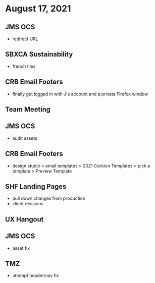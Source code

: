 # August 17, 2021

## JMS OCS
- redirect URL

## SBXCA Sustainability
- french tiles

## CRB Email Footers
- finally got logged in with J's account and a private Firefox window

## Team Meeting

## JMS OCS
- audit assets

## CRB Email Footers
- design studio > email templates > 2021 Corbion Templates > pick a template > Preview Template

## SHF Landing Pages
- pull down changes from production
- client revisions

## UX Hangout

## JMS OCS
- asset fix

## TMZ
- attempt header/nav fix